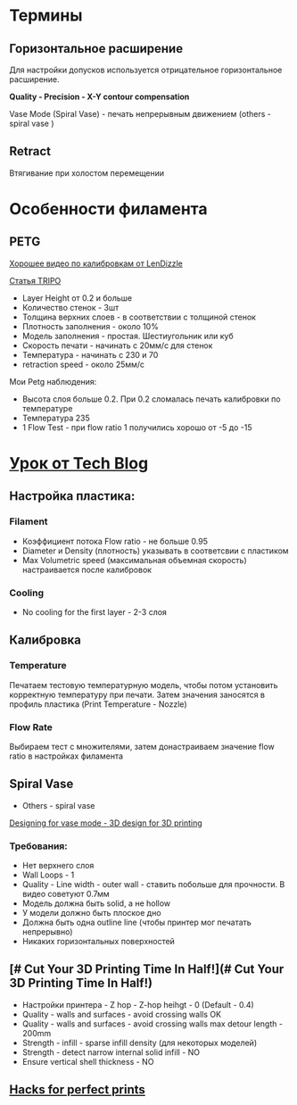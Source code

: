 
# Термины


## Горизонтальное расширение

Для настройки допусков используется отрицательное горизонтальное расширение.

**Quality - Precision - X-Y contour compensation**

Vase Mode (Spiral Vase) - печать непрерывным движением (others - spiral vase )
## Retract

Втягивание при холостом перемещении


# Особенности филамента
## PETG

[Хорошее видео по калибровкам от LenDizzle](https://www.youtube.com/watch?v=fhvpshjHYk4)


[Статья TRIPO](https://www.tripo3d.ai/blog/collect/how-to-print-petg-like-a-pro-6mc63ehzs88?utm_source=google&utm_medium=cpcpmaxpru&utm_campaign=all-11apphome&utm_term=&gad_source=2&gad_campaignid=22703867026&gclid=CjwKCAjwsZPDBhBWEiwADuO6y7WUmCkEoxuJJ_d70d5xadHvFk_zVFOZuhqtWQljAhIhZJn2GKmSyRoCd3oQAvD_BwE)

 * Layer Height от 0.2 и больше
 * Количество стенок - 3шт
 * Толщина верхних слоев - в соответствии с толщиной стенок
 * Плотность заполнения - около 10%
 * Модель заполнения - простая. Шестиугольник или куб
 * Скорость печати - начинать с 20мм/с для стенок
 * Температура - начинать с 230 и 70
 * retraction speed - около 25мм/с



Мои Petg наблюдения:

* Высота слоя больше 0.2. При 0.2 сломалась печать калибровки по температуре
* Температура 235
* 1 Flow Test - при flow ratio 1 получились хорошо от -5 до -15
# [Урок от Tech Blog](https://www.youtube.com/watch?v=LeLj5oCacak)


## Настройка пластика:
### Filament

* Коэффициент потока Flow ratio - не больше 0.95
* Diameter и Density (плотность) указывать в соответсвии с пластиком
* Max Volumetric speed (максимальная объемная скорость) настраивается после калибровок 

### Cooling
* No cooling for the first layer - 2-3 слоя

## Калибровка

### Temperature

Печатаем тестовую температурную модель, чтобы потом установить корректную температуру при печати. Затем значения заносятся в профиль пластика (Print Temperature - Nozzle)

### Flow Rate

Выбираем тест с множителями, затем донастраиваем значение flow ratio в настройках филамента

## Spiral Vase

* Others - spiral vase

[Designing for vase mode - 3D design for 3D printing](https://www.youtube.com/watch?v=dtU9N-2Mimw&list=PLI3cyZrNGXKxQYI6JHIC3y9D2CmIQ-H6M&index=21)

### Требования:
* Нет верхнего слоя
* Wall Loops - 1
* Quality - Line width - outer wall - ставить побольше для прочности. В видео советуют 0.7мм 
* Модель должна быть solid, а не hollow
* У модели должно быть плоское дно
* Должна быть одна outline line (чтобы принтер мог печатать непрерывно)
* Никаких горизонтальных поверхностей
 


## [# Cut Your 3D Printing Time In Half!](# Cut Your 3D Printing Time In Half!)

* Настройки принтера - Z hop - Z-hop heihgt - 0 (Default - 0.4)
* Quality - walls and surfaces - avoid crossing walls OK
* Quality - walls and surfaces - avoid crossing walls max detour length - 200mm
* Strength - infill - sparse infill density (для некоторых моделей)
* Strength - detect narrow internal solid infill - NO
* Ensure vertical shell thickness - NO
## [Hacks for perfect prints](https://www.youtube.com/watch?v=dWL2swAqcyY&list=PLI3cyZrNGXKxQYI6JHIC3y9D2CmIQ-H6M&index=32)


